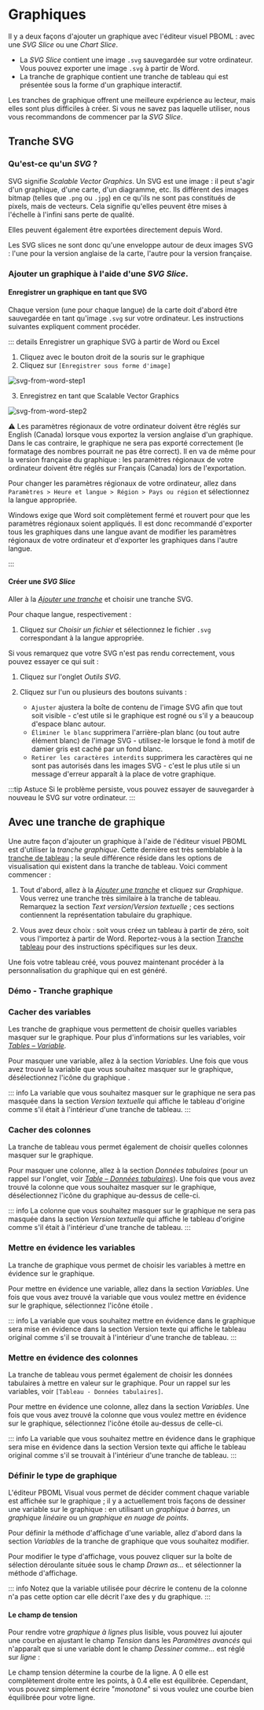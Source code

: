 # Graphiques

Il y a deux façons d'ajouter un graphique avec l'éditeur visuel PBOML : avec une *SVG Slice* ou une *Chart Slice*. 

- La *SVG Slice* contient une image `.svg` sauvegardée sur votre ordinateur. Vous pouvez exporter une image `.svg` à partir de Word.
- La tranche de graphique contient une tranche de tableau qui est présentée sous la forme d'un graphique interactif.

Les tranches de graphique offrent une meilleure expérience au lecteur, mais elles sont plus difficiles à créer. Si vous ne savez pas laquelle utiliser, nous vous recommandons de commencer par la *SVG Slice*.

## Tranche SVG

### Qu'est-ce qu'un *SVG* ?

SVG signifie *Scalable Vector Graphics*. Un SVG est une image : il peut s'agir d'un graphique, d'une carte, d'un diagramme, etc. Ils diffèrent des images bitmap (telles que `.png` ou `.jpg`) en ce qu'ils ne sont pas constitués de pixels, mais de vecteurs. Cela signifie qu'elles peuvent être mises à l'échelle à l'infini sans perte de qualité.

Elles peuvent également être exportées directement depuis Word.

Les SVG slices ne sont donc qu'une enveloppe autour de deux images SVG : l'une pour la version anglaise de la carte, l'autre pour la version française.

### Ajouter un graphique à l'aide d'une *SVG Slice*.

#### Enregistrer un graphique en tant que SVG

Chaque version (une pour chaque langue) de la carte doit d'abord être sauvegardée en tant qu'image `.svg` sur votre ordinateur. Les instructions suivantes expliquent comment procéder.

::: details Enregistrer un graphique SVG à partir de Word ou Excel

1. Cliquez avec le bouton droit de la souris sur le graphique
2. Cliquez sur `[Enregistrer sous forme d'image]`

![svg-from-word-step1](/svg_from_word_step1.png)

3. Enregistrez en tant que Scalable Vector Graphics

![svg-from-word-step2](/svg_from_word_step2.png)

⚠️ Les paramètres régionaux de votre ordinateur doivent être réglés sur English (Canada) lorsque vous exportez la version anglaise d'un graphique. Dans le cas contraire, le graphique ne sera pas exporté correctement (le formatage des nombres pourrait ne pas être correct). Il en va de même pour la version française du graphique : les paramètres régionaux de votre ordinateur doivent être réglés sur Français (Canada) lors de l'exportation.

Pour changer les paramètres régionaux de votre ordinateur, allez dans `Paramètres > Heure et langue > Région > Pays ou région` et sélectionnez la langue appropriée.

Windows exige que Word soit complètement fermé et rouvert pour que les paramètres régionaux soient appliqués. Il est donc recommandé d'exporter tous les graphiques dans une langue avant de modifier les paramètres régionaux de votre ordinateur et d'exporter les graphiques dans l'autre langue.

:::

#### Créer une *SVG Slice*

Aller à la [*Ajouter une tranche*](./structure-your-document.html#add-a-slice) et choisir une tranche SVG.

Pour chaque langue, respectivement :

1. Cliquez sur *Choisir un fichier* et sélectionnez le fichier `.svg` correspondant à la langue appropriée.

Si vous remarquez que votre SVG n'est pas rendu correctement, vous pouvez essayer ce qui suit :

1. Cliquez sur l'onglet *Outils SVG*.

2. Cliquez sur l'un ou plusieurs des boutons suivants :
    - <Icon hero="viewfinder-circle"></Icon> `Ajuster` ajustera la boîte de contenu de l'image SVG afin que tout soit visible - c'est utile si le graphique est rogné ou s'il y a beaucoup d'espace blanc autour.
    - <Icon hero="viewfinder-circle"></Icon> `Éliminer le blanc` supprimera l'arrière-plan blanc (ou tout autre élément blanc) de l'image SVG - utilisez-le lorsque le fond à motif de damier gris est caché par un fond blanc.
    - <Icon hero="viewfinder-circle"></Icon> `Retirer les caractères interdits` supprimera les caractères qui ne sont pas autorisés dans les images SVG - c'est le plus utile si un message d'erreur apparaît à la place de votre graphique.

:::tip Astuce
Si le problème persiste, vous pouvez essayer de sauvegarder à nouveau le SVG sur votre ordinateur.
:::



<PbomlWidget sample="/samples/svg_slice.pboml.yaml" mode="edit" title="Un graphique intégré dans une tranche SVG"></PbomlWidget>

## Avec une tranche de graphique

Une autre façon d'ajouter un graphique à l'aide de l'éditeur visuel PBOML est d'utiliser la *tranche graphique*. Cette dernière est très semblable à la [tranche de tableau](./tables.html) ; la seule différence réside dans les options de visualisation qui existent dans la tranche de tableau. Voici comment commencer :

1.  Tout d'abord, allez à la [*Ajouter une tranche*](./structure-your-document.html#add-a-slice) et cliquez sur *Graphique*. Vous verrez une tranche très similaire à la tranche de tableau. Remarquez la section *Text version*/*Version textuelle* ; ces sections contiennent la représentation tabulaire du graphique.

2. Vous avez deux choix : soit vous créez un tableau à partir de zéro, soit vous l'importez à partir de Word. Reportez-vous à la section [Tranche tableau](./tables.html) pour des instructions spécifiques sur les deux.

Une fois votre tableau créé, vous pouvez maintenant procéder à la personnalisation du graphique qui en est généré.

### Démo - Tranche graphique

<PbomlWidget sample="/samples/chart_slice.pboml.yaml" mode="edit"></PbomlWidget>

### Cacher des variables

Les tranche de graphique vous permettent de choisir quelles variables masquer sur le graphique. Pour plus d'informations sur les variables, voir [*Tables – Variable*](./tables.html#variables).

Pour masquer une variable, allez à la section *Variables*. Une fois que vous avez trouvé la variable que vous souhaitez masquer sur le graphique, désélectionnez l'icône du graphique <Icon hero="chart-bar"></Icon>.

::: info
La variable que vous souhaitez masquer sur le graphique ne sera pas masquée dans la section *Version textuelle* qui affiche le tableau d'origine comme s'il était à l'intérieur d'une tranche de tableau.
:::


### Cacher des colonnes

La tranche de tableau vous permet également de choisir quelles colonnes masquer sur le graphique.

Pour masquer une colonne, allez à la section *Données tabulaires* (pour un rappel sur l'onglet, voir [*Table – Données tabulaires*](./tables.html#tabular-data)). Une fois que vous avez trouvé la colonne que vous souhaitez masquer sur le graphique, désélectionnez l'icône du graphique <Icon hero="chart-bar"></Icon> au-dessus de celle-ci.


::: info
La colonne que vous souhaitez masquer sur le graphique ne sera pas masquée dans la section *Version textuelle* qui affiche le tableau d'origine comme s'il était à l'intérieur d'une tranche de tableau.
:::


### Mettre en évidence les variables


La tranche de graphique vous permet de choisir les variables à mettre en évidence sur le graphique. 

Pour mettre en évidence une variable, allez dans la section *Variables*. Une fois que vous avez trouvé la variable que vous voulez mettre en évidence sur le graphique, sélectionnez l'icône étoile <Icon hero="star"></Icon>.

::: info
La variable que vous souhaitez mettre en évidence dans le graphique sera mise en évidence dans la section Version texte qui affiche le tableau original comme s'il se trouvait à l'intérieur d'une tranche de tableau.
:::

### Mettre en évidence des colonnes

La tranche de tableau vous permet également de choisir les données tabulaires à mettre en valeur sur le graphique. Pour un rappel sur les variables, voir `[Tableau - Données tabulaires]`. 

Pour mettre en évidence une colonne, allez dans la section *Variables*. Une fois que vous avez trouvé la colonne que vous voulez mettre en évidence sur le graphique, sélectionnez l'icône étoile <Icon hero="star"></Icon> au-dessus de celle-ci.


::: info
La variable que vous souhaitez mettre en évidence dans le graphique sera mise en évidence dans la section Version texte qui affiche le tableau original comme s'il se trouvait à l'intérieur d'une tranche de tableau.
:::

### Définir le type de graphique

L'éditeur PBOML Visual vous permet de décider comment chaque variable est affichée sur le graphique ; il y a actuellement trois façons de dessiner une variable sur le graphique : en utilisant un *graphique à barres*, un *graphique linéaire* ou un *graphique en nuage de points*.

Pour définir la méthode d'affichage d'une variable, allez d'abord dans la section *Variables* de la tranche de graphique que vous souhaitez modifier. 

Pour modifier le type d'affichage, vous pouvez cliquer sur la boîte de sélection déroulante située sous le champ *Drawn as...* et sélectionner la méthode d'affichage.

::: info
Notez que la variable utilisée pour décrire le contenu de la colonne n'a pas cette option car elle décrit l'axe des y du graphique.
:::

#### Le champ de tension

Pour rendre votre *graphique à lignes* plus lisible, vous pouvez lui ajouter une courbe en ajustant le champ *Tension* dans les *Paramètres avancés* qui n'apparaît que si une variable dont le champ *Dessiner comme...* est réglé sur *ligne* :

Le champ tension détermine la courbe de la ligne. A 0 elle est complètement droite entre les points, à 0.4 elle est équilibrée. Cependant, vous pouvez simplement écrire "*monotone*" si vous voulez une courbe bien équilibrée pour votre ligne.